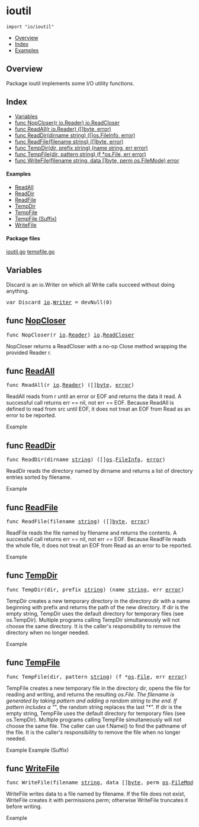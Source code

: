 

# ioutil
`import "io/ioutil"`

* [Overview](#pkg-overview)
* [Index](#pkg-index)
* [Examples](#pkg-examples)

## <a id="pkg-overview">Overview</a>
Package ioutil implements some I/O utility functions.




## <a id="pkg-index">Index</a>
* [Variables](#pkg-variables)
* [func NopCloser(r io.Reader) io.ReadCloser](#NopCloser)
* [func ReadAll(r io.Reader) ([]byte, error)](#ReadAll)
* [func ReadDir(dirname string) ([]os.FileInfo, error)](#ReadDir)
* [func ReadFile(filename string) ([]byte, error)](#ReadFile)
* [func TempDir(dir, prefix string) (name string, err error)](#TempDir)
* [func TempFile(dir, pattern string) (f *os.File, err error)](#TempFile)
* [func WriteFile(filename string, data []byte, perm os.FileMode) error](#WriteFile)


#### <a id="pkg-examples">Examples</a>
* [ReadAll](#example_ReadAll)
* [ReadDir](#example_ReadDir)
* [ReadFile](#example_ReadFile)
* [TempDir](#example_TempDir)
* [TempFile](#example_TempFile)
* [TempFile (Suffix)](#example_TempFile_suffix)
* [WriteFile](#example_WriteFile)


#### <a id="pkg-files">Package files</a>
[ioutil.go](https://golang.org/src/io/ioutil/ioutil.go) [tempfile.go](https://golang.org/src/io/ioutil/tempfile.go) 




## <a id="pkg-variables">Variables</a>
Discard is an io.Writer on which all Write calls succeed
without doing anything.


<pre>var <span id="Discard">Discard</span> <a href="/pkg/io/">io</a>.<a href="/pkg/io/#Writer">Writer</a> = devNull(0)</pre>

## <a id="NopCloser">func</a> [NopCloser](https://golang.org/src/io/ioutil/ioutil.go?s=3458:3499#L108)
<pre>func NopCloser(r <a href="/pkg/io/">io</a>.<a href="/pkg/io/#Reader">Reader</a>) <a href="/pkg/io/">io</a>.<a href="/pkg/io/#ReadCloser">ReadCloser</a></pre>
NopCloser returns a ReadCloser with a no-op Close method wrapping
the provided Reader r.



## <a id="ReadAll">func</a> [ReadAll](https://golang.org/src/io/ioutil/ioutil.go?s=1186:1227#L34)
<pre>func ReadAll(r <a href="/pkg/io/">io</a>.<a href="/pkg/io/#Reader">Reader</a>) ([]<a href="/pkg/builtin/#byte">byte</a>, <a href="/pkg/builtin/#error">error</a>)</pre>
ReadAll reads from r until an error or EOF and returns the data it read.
A successful call returns err == nil, not err == EOF. Because ReadAll is
defined to read from src until EOF, it does not treat an EOF from Read
as an error to be reported.


<a id="example_ReadAll">Example</a>

## <a id="ReadDir">func</a> [ReadDir](https://golang.org/src/io/ioutil/ioutil.go?s=2978:3029#L86)
<pre>func ReadDir(dirname <a href="/pkg/builtin/#string">string</a>) ([]<a href="/pkg/os/">os</a>.<a href="/pkg/os/#FileInfo">FileInfo</a>, <a href="/pkg/builtin/#error">error</a>)</pre>
ReadDir reads the directory named by dirname and returns
a list of directory entries sorted by filename.


<a id="example_ReadDir">Example</a>

## <a id="ReadFile">func</a> [ReadFile](https://golang.org/src/io/ioutil/ioutil.go?s=1503:1549#L42)
<pre>func ReadFile(filename <a href="/pkg/builtin/#string">string</a>) ([]<a href="/pkg/builtin/#byte">byte</a>, <a href="/pkg/builtin/#error">error</a>)</pre>
ReadFile reads the file named by filename and returns the contents.
A successful call returns err == nil, not err == EOF. Because ReadFile
reads the whole file, it does not treat an EOF from Read as an error
to be reported.


<a id="example_ReadFile">Example</a>

## <a id="TempDir">func</a> [TempDir](https://golang.org/src/io/ioutil/tempfile.go?s=2446:2503#L76)
<pre>func TempDir(dir, prefix <a href="/pkg/builtin/#string">string</a>) (name <a href="/pkg/builtin/#string">string</a>, err <a href="/pkg/builtin/#error">error</a>)</pre>
TempDir creates a new temporary directory in the directory dir
with a name beginning with prefix and returns the path of the
new directory. If dir is the empty string, TempDir uses the
default directory for temporary files (see os.TempDir).
Multiple programs calling TempDir simultaneously
will not choose the same directory. It is the caller's responsibility
to remove the directory when no longer needed.


<a id="example_TempDir">Example</a>

## <a id="TempFile">func</a> [TempFile](https://golang.org/src/io/ioutil/tempfile.go?s=1419:1477#L40)
<pre>func TempFile(dir, pattern <a href="/pkg/builtin/#string">string</a>) (f *<a href="/pkg/os/">os</a>.<a href="/pkg/os/#File">File</a>, err <a href="/pkg/builtin/#error">error</a>)</pre>
TempFile creates a new temporary file in the directory dir,
opens the file for reading and writing, and returns the resulting *os.File.
The filename is generated by taking pattern and adding a random
string to the end. If pattern includes a "*", the random string
replaces the last "*".
If dir is the empty string, TempFile uses the default directory
for temporary files (see os.TempDir).
Multiple programs calling TempFile simultaneously
will not choose the same file. The caller can use f.Name()
to find the pathname of the file. It is the caller's responsibility
to remove the file when no longer needed.


<a id="example_TempFile">Example</a>
<a id="example_TempFile_suffix">Example (Suffix)</a>

## <a id="WriteFile">func</a> [WriteFile](https://golang.org/src/io/ioutil/ioutil.go?s=2534:2602#L69)
<pre>func WriteFile(filename <a href="/pkg/builtin/#string">string</a>, data []<a href="/pkg/builtin/#byte">byte</a>, perm <a href="/pkg/os/">os</a>.<a href="/pkg/os/#FileMode">FileMode</a>) <a href="/pkg/builtin/#error">error</a></pre>
WriteFile writes data to a file named by filename.
If the file does not exist, WriteFile creates it with permissions perm;
otherwise WriteFile truncates it before writing.


<a id="example_WriteFile">Example</a>







